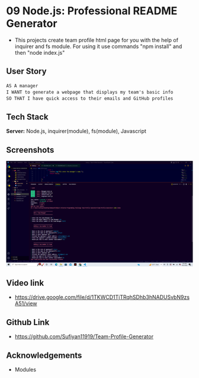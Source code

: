 # 09 Node.js: Professional README Generator

- This projects create team profile html page for you with the help of inquirer and fs module. For using it use commands "npm install" and then "node index.js"

## User Story

```md
AS A manager
I WANT to generate a webpage that displays my team's basic info
SO THAT I have quick access to their emails and GitHub profiles
```

## Tech Stack

**Server:** Node.js, inquirer(module), fs(module), Javascript

## Screenshots

![App Screenshot](https://raw.githubusercontent.com/Sufiyan11919/Team-Profile-Generator/main/screenshots/Screenshot%20(203).png)

## Video link
- https://drive.google.com/file/d/1TKWCD1TjTRqhSDhb3hNADUSvbN9zsA51/view

## Github Link
- https://github.com/Sufiyan11919/Team-Profile-Generator

## Acknowledgements
- Modules



